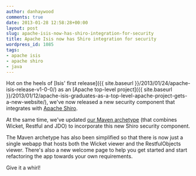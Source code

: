 ```yaml
---
author: danhaywood
comments: true
date: 2013-01-28 12:58:28+00:00
layout: post
slug: apache-isis-now-has-shiro-integration-for-security
title: Apache Isis now has Shiro integration for security
wordpress_id: 1085
tags:
- apache isis
- apache shiro
- java
---
```


Hot on the heels of [Isis' first release]({{ site.baseurl }}/2013/01/24/apache-isis-release-v1-0-0/) as an [Apache top-level project]({{ site.baseurl }}/2013/01/12/apache-isis-graduates-as-a-top-level-apache-project-gets-a-new-website/), we've now released a new security component that integrates with [Apache Shiro](http://shiro.apache.org).

At the same time, we've updated [our Maven archetype](http://isis.staging.apache.org/getting-started/quickstart-archetype.html) (that combines Wicket, Restful and JDO) to incorporate this new Shiro security component.<!-- more -->

The Maven archetype has also been simplified so that there is now just a single webapp that hosts both the Wicket viewer and the RestfulObjects viewer.  There's also a new welcome page to help you get started and start refactoring the app towards your own requirements.

Give it a whirl!
